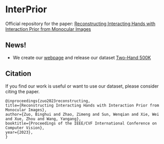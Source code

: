 # InterPrior
Official repository for the paper: [Reconstructing Interacting Hands with Interaction Prior from Monocular Images](https://arxiv.org/abs/2308.14082)

## News!
- We create our [webpage](https://www.yangangwang.com/papers/iccv2023_interprior/BinghuiZuo-ICCV2023_InterPrior.html) and release our dataset [Two-Hand 500K](https://drive.google.com/drive/folders/1ZyYTOEiUpEkNK4rDebxwoGVc6ND-meUL)


## Citation
If you find our work is useful or want to use our dataset, please consider citing the paper.
```
@inproceedings{zuo2023reconstructing,
title={Reconstructing Interacting Hands with Interaction Prior from Monocular Images},
author={Zuo, Binghui and Zhao, Zimeng and Sun, Wenqian and Xie, Wei and Xue, Zhou and Wang, Yangang},
booktitle={Proceedings of the IEEE/CVF International Conference on Computer Vision},
year={2023},
}
```
